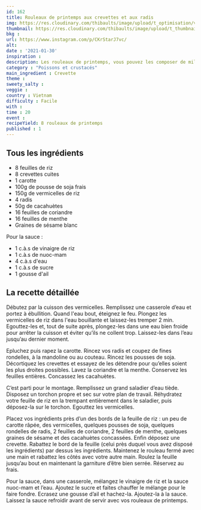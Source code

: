 ```yaml
---
id: 162
title: Rouleaux de printemps aux crevettes et aux radis
img: https://res.cloudinary.com/thibaults/image/upload/t_optimisation/v1612028083/Recipes/20210130_rouleaux_printemps_crevettes_radis.jpg
thumbnail: https://res.cloudinary.com/thibaults/image/upload/t_thumbnail_josie/v1612028083/Recipes/20210130_rouleaux_printemps_crevettes_radis.jpg
bkg : 
url: https://www.instagram.com/p/CKrStarJ7vc/
alt: 
date : '2021-01-30'
inspiration : 
description: Les rouleaux de printemps, vous pouvez les composer de milles façons. Je vous propose ici une recette avec des radis.
category : "Poissons et crustacés"
main_ingredient : Crevette
theme : 
sweety_salty : 
veggie : 
country : Vietnam
difficulty : Facile
with : 
time : 20
event :
recipeYield: 8 rouleaux de printemps
published : 1
---
```


## Tous les ingrédients
 - 8 feuilles de riz
 - 8 crevettes cuites
 - 1 carotte
 - 100g de pousse de soja frais  
 - 150g de vermicelles de riz
 - 4 radis
 - 50g de cacahuètes
 - 16 feuilles de coriandre
 - 16 feuilles de menthe
 - Graines de sésame blanc

Pour la sauce :
 - 1 c.à.s de vinaigre de riz
 - 1 c.à.s de nuoc-mam
 - 4 c.à.s d'eau
 - 1 c.à.s de sucre
 - 1 gousse d'ail

## La recette détaillée
Débutez par la cuisson des vermicelles. Remplissez une casserole d’eau et portez à ébullition. Quand l'eau bout, éteignez le feu. Plongez les vermicelles de riz  dans l'eau bouillante et laissez-les tremper 2 min. Egouttez-les et, tout de suite après, plongez-les dans une eau bien froide pour arrêter la cuisson et éviter qu’ils ne collent trop. Laissez-les dans l’eau jusqu’au dernier moment.

Epluchez puis rapez la carotte. Rincez vos radis et coupez de fines rondelles, à la mandoline ou au couteau. Rincez les pousses de soja. Décortiquez les crevettes et essayez de les détendre pour qu’elles soient les plus droites possibles. Lavez la coriandre et la menthe. Conservez les feuilles entières. Concassez les cacahuètes.

C’est parti pour le montage. Remplissez un grand saladier d’eau tiède. Disposez un torchon propre et sec sur votre plan de travail. Réhydratez votre feuille de riz en la trempant entièrement dans le saladier, puis déposez-la sur le torchon. Egouttez les vermicelles.

Placez vos ingrédients près d’un des bords de la feuille de riz : un peu de carotte râpée, des vermicelles, quelques pousses de soja, quelques rondelles de radis, 2 feuilles de coriandre, 2 feuilles de menthe, quelques graines de sésame et des cacahuètes concassées. Enfin déposez une crevette. Rabattez le bord de la feuille (celui près duquel vous avez disposé les ingrédients) par dessus les ingrédients. Maintenez le rouleau fermé avec une main et rabattez les côtés avec votre autre main. Roulez la feuille jusqu’au bout en maintenant la garniture d’être bien serrée. Réservez au frais.

Pour la sauce, dans une casserole, mélangez le vinaigre de riz et la sauce nuoc-mam et l’eau. Ajoutez le sucre et faites chauffer le mélange pour le faire fondre. Ecrasez une gousse d’ail et hachez-la. Ajoutez-la à la sauce. Laissez la sauce refroidir avant de servir avec vos rouleaux de printemps.